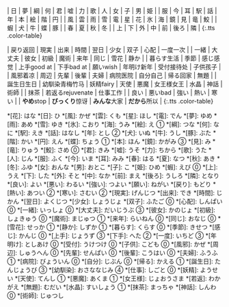 | 日 | 夢 | 綱 | 何 | 君 | 嘘 | 力 | 歌 | 人 | 女 | 子 | 男 | 姫 |
| 服 | 今 | 耳 | 駅 | 話 | 年 | 本 | 絵 | 階 | 円 |
| 風 | 雲 | 雨 | 雪 | 電 | 星 | 花 | 氷 | 海 | 鏡 | 見 | 竜 | 鮫 |
| 蝦 | 犬 | 牛 | 蝶 | 豚 |
| 春 | 夏 | 秋 | 冬 |
| 上 | 下 | 外 | 中 | 前 | 後ろ | 隣 |
{:.tts .color-table}

| 戻り<t-tip>返回</t-tip> | 現実 | 出来 | 時間 | 翌日 | 少女 | 双子 | 心配 | 一度<t-tip>一次</t-tip> |
| 一緒 | 大丈夫 | 彼女 | 初級 | 魔術 | 来年 | 同じ | 雪花 | 静か |
| 暮らす<t-tip>生活</t-tip> | 季節 | 感じ<t-tip>感觉</t-tip> | 上手<t-tip>good at</t-tip> | 下手<t-tip>bad at</t-tip> | 願い<t-tip>wish</t-tip> | 年明け<t-tip>新年</t-tip> | 受付<t-tip>接待处</t-tip> | 子供<t-tip>孩子</t-tip> |
| 風邪<t-tip>着凉</t-tip> | 周辺 | 先輩 | 後輩 | 夫婦 | 病院<t-tip>医院</t-tip> | 自分<t-tip>自己</t-tip> | 帰る<t-tip>回家</t-tip> | 無題 |
| 誕生日<t-tip>生日</t-tip> | 幼馴染<t-tip>青梅竹马</t-tip> | 妖精<t-tip>fairy</t-tip> | 天使 | 悪魔 | 女王様<t-tip>女王</t-tip> | 水晶 | 神話 | 術師 |
| 抹茶 | 若返る<t-tip>rejuvenate</t-tip> | 仕事<t-tip>工作</t-tip> |
| 良い | 悪い<t-tip>bad</t-tip> | 強い | 熱い | 寒い |
| **やめ**<t-tip>stop</t-tip> | **びっくり**<t-tip>惊讶</t-tip> | **みんな**<t-tip>大家</t-tip> | **だから**<t-tip>所以</t-tip> | 
{:.tts .color-table}

*[花]: はな
*[日]: ひ
*[風]: かぜ
*[雲]: くも
*[星]: ほし
*[電]: でん
*[夢]: ゆめ
*[雨]: あめ 
*[雪]: ゆき 
*[氷]: こおり 
*[海]: うみ 
*[絵]: え ①
*[綱]: つな 
*[何]: なに 
*[駅]: えき 
*[話]: はなし 
*[年]: とし ②
*[犬]: いぬ
*[牛]: うし
*[豚]: ぶた
*[階]: かい
*[円]: えん
*[蝶]: ちょう ①
*[本]: ほん
*[鏡]: かがみ ③
*[見]: み
*[竜]: りゅう
*[鮫]: さめ ⓪
*[君]: きみ 
*[嘘]: うそ 
*[力]: ちから 
*[歌]: うた 
*[人]: じん
*[服]: ふく
*[今]: いま
*[耳]: みみ
*[春]: はる
*[夏]: なつ
*[秋]: あき
*[冬]: ふゆ
*[女]: おんな
*[男]: おとこ
*[子]: こ
*[姫]: ひめ
*[蝦]: えび ⓪
*[上]: うえ
*[下]: した
*[外]: そと
*[中]: なか
*[前]: まえ
*[後ろ]: うしろ
*[隣]: となり 
*[良い]: よい
*[悪い]: わるい
*[強い]: つよい
*[願い]: ねがい
*[戻り]: もどり
*[熱い]: あつい ②
*[寒い]: さむい ②
*[現実]: げんじつ
*[出来]: でき
*[時間]: じかん
*[翌日]: よくじつ
*[少女]: しょうじょ
*[双子]: ふたご ⓪
*[心配]: しんぱい ⓪
*[一緒]: いっしょ ⓪
*[大丈夫]: だいじうぶ ③
*[彼女]: かのじょ
*[初級]: しょきゅう ⓪
*[魔術]: まじゅつ ①
*[来年]: らいねん ⓪
*[同じ]: おなじ ⓪
*[雪花]: せっか ①
*[静か]: しずか ①
*[暮らす]: くらす ⓪
*[季節]: きせつ
*[感じ]: かんじ ⓪
*[上手]: じょうず ③
*[下手]: へた ②
*[一度]: いちど ③
*[年明け]: としあけ ⓪
*[受付]: うけつけ ⓪
*[子供]: こども ⓪
*[風邪]: かぜ 
*[周辺]: しゅうへん ⓪
*[先輩]: せんぱい ⓪
*[後輩]: こうはい ⓪
*[夫婦]: ふうふ ①
*[病院]: びょういん ⓪
*[自分]: じぶん ⓪
*[帰る]: かえる ①
*[誕生日]: たんじょうび ③
*[幼馴染]: おさななじみ ④
*[仕事]: しごと ⓪
*[妖精]: ようせい
*[天使]: てんし ①
*[悪魔]: あくま ①
*[女王様]: じょおうさま
*[若返]: わかがえ
*[無題]: むだい
*[水晶]: すいしょう ①
*[抹茶]: まっちゃ
*[神話]: しんわ ⓪
*[術師]: じゅつし